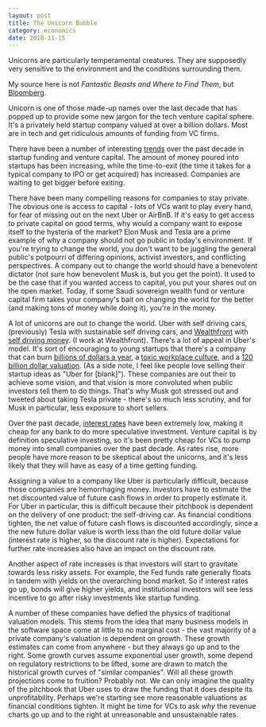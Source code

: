 ```yaml
---
layout: post
title: The Unicorn Bubble
category: economics 
date: 2018-11-15
---
```


Unicorns are particularly temperamental creatures. They are supposedly very sensitive to the environment and the conditions surrounding them.

My source here is not *Fantastic Beasts and Where to Find Them*, but [Bloomberg](https://www.bloomberg.com/news/articles/2018-11-12/this-is-how-the-unicorn-bubble-will-burst).

Unicorn is one of those made-up names over the last decade that has popped up to provide some new jargon for the tech venture capital sphere. It's a privately held startup company valued at over a billion dollars. Most are in tech and get ridiculous amounts of funding from VC firms.

There have been a number of interesting [trends](https://pitchbook.com/news/articles/us-venture-capital-activity-so-far-this-year-in-15-charts) over the past decade in startup funding and venture capital. The amount of money poured into startups has been increasing, while the time-to-exit (the time it takes for a typical company to IPO or get acquired) has increased. Companies are waiting to get bigger before exiting. 

There have been many compelling reasons for companies to stay private. The obvious one is access to capital - lots of VCs want to play every hand, for fear of missing out on the next Uber or AirBnB. If it's easy to get access to private capital on good terms, why would a company want to expose itself to the hysteria of the market? Elon Musk and Tesla are a prime example of why a company should not go public in today's environment. If you're trying to change the world, you don't want to be juggling the general public's potpourri of differing opinions, activist investors, and conflicting perspectives. A company out to change the world should have a benevolent dictator (not sure how benevolent Musk is, but you get the point). It used to be the case that if you wanted access to capital, you put your shares out on the open market. Today, if some Saudi sovereign wealth fund or venture capital firm takes your company's bait on changing the world for the better (and making tons of money while doing it), you're in the money.

A lot of unicorns are out to change the world. Uber with self driving cars, (previously) Tesla with sustainable self driving cars, and [Wealthfront](http://wealthfront.com/) with [self driving money](http://eng.wealthfront.com/2018/06/28/testing-the-gps-behind-tomorrows-self-driving-money/). (I work at Wealthfront). There's a lot of appeal in Uber's model. It's sort of encouraging to young startups that there's a company that can burn [billions of dollars a year](https://www.theverge.com/2018/8/15/17693834/uber-revenue-loss-earnings-q2-2018), a [toxic workplace culture](https://www.nytimes.com/2017/02/22/technology/uber-workplace-culture.html), and a [120 billion dollar valuation](https://www.wsj.com/articles/uber-proposals-value-company-at-120-billion-in-a-possible-ipo-1539690343). (As a side note, I feel like people love selling their startup ideas as "Uber for [blank]"). These companies are out their to achieve some vision, and that vision is more convoluted when public investors tell them to do things. That's why Musk got stressed out and tweeted about taking Tesla private - there's so much less scrutiny, and for Musk in particular, less exposure to short sellers.

Over the past decade, [interest rates](/economics/2018/10/19/monetary-policy-for-dummies) have been extremely low, making it cheap for any bank to do more speculative investment. Venture capital is by definition speculative investing, so it's been pretty cheap for VCs to pump money into small companies over the past decade. As rates rise, more people have more reason to be skeptical about the unicorns, and it's less likely that they will have as easy of a time getting funding.

Assigning a value to a company like Uber is particularly difficult, because those companies are hemorrhaging money. Investors have to estimate the net discounted value of future cash flows in order to properly estimate it. For Uber in particular, this is difficult because their pitchbook is dependent on the delivery of one product: the self-driving car. As financial conditions tighten, the net value of future cash flows is discounted accordingly, since a the new future dollar value is worth less than the old future dollar value (interest rate is higher, so the discount rate is higher). Expectations for further rate increases also have an impact on the discount rate.

Another aspect of rate increases is that investors will start to gravitate towards less risky assets. For example, the Fed funds rate generally floats in tandem with yields on the overarching bond market. So if interest rates go up, bonds will give higher yields, and institutional investors will see less incentive to go after risky investments like startup funding.

A number of these companies have defied the physics of traditional valuation models. This stems from the idea that many business models in the software space come at little to no marginal cost - the vast majority of a private company's valuation is dependent on growth. These growth estimates can come from anywhere - but they always go up and to the right. Some growth curves assume exponential user growth, some depend on regulatory restrictions to be lifted, some are drawn to match the historical growth curves of "similar companies". Will all these growth projections come to fruition? Probably not. We can only imagine the quality of the pitchbook that Uber uses to draw the funding that it does despite its unprofitability. Perhaps we're starting see more reasonable valuations as financial conditions tighten. It might be time for VCs to ask *why* the revenue charts go up and to the right at unreasonable and unsustainable rates.

